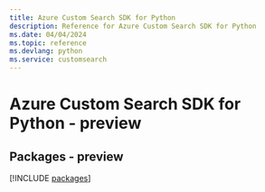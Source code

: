 ```yaml
---
title: Azure Custom Search SDK for Python
description: Reference for Azure Custom Search SDK for Python
ms.date: 04/04/2024
ms.topic: reference
ms.devlang: python
ms.service: customsearch
---
```

# Azure Custom Search SDK for Python - preview
## Packages - preview
[!INCLUDE [packages](custom-search-index.md)]